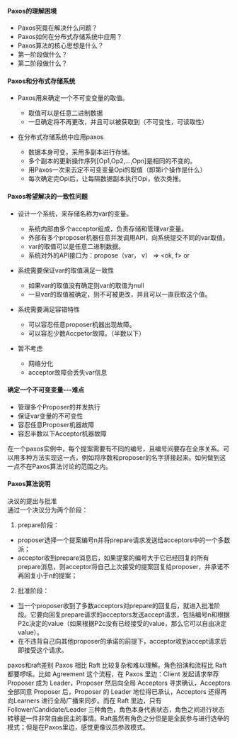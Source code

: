 #### Paxos的理解困境  
* Paxos究竟在解决什么问题？
* Paxos如何在分布式存储系统中应用？
* Paxos算法的核心思想是什么？  
 * 第一阶段做什么？  
 * 第二阶段做什么？  
 
#### Paxos和分布式存储系统
* Paxos用来确定一个不可变变量的取值。  
  * 取值可以是任意二进制数据  
  * 一旦确定将不再更改，并且可以被获取到（不可变性，可读取性）

* 在分布式存储系统中应用paxos  
  * 数据本身可变，采用多副本进行存储。  
  * 多个副本的更新操作序列[Op1,Op2,...,Opn]是相同的不变的。  
  * 用Paxos一次来去定不可变变量Opi的取值（即第i个操作是什么）  
  * 每次确定完Opi后，让每隔数据副本执行Opi，依次类推。  


#### Paxos希望解决的一致性问题
* 设计一个系统，来存储名称为var的变量。
  * 系统内部由多个acceptor组成，负责存储和管理var变量。  
  * 外部有多个proposer机器任意并发调用API，向系统提交不同的var取值。
  * var的取值可以是任意二进制数据。
  * 系统对外的API接口为：propose（var， v） => <ok, f> or <error>  

* 系统需要保证var的取值满足一致性  
  * 如果var的取值没有确定则var的取值为null  
  * 一旦var的取值被确定，则不可被更改，并且可以一直获取这个值。  

* 系统需要满足容错特性  
  * 可以容忍任意proposer机器出现故障。  
  * 可以容忍少数Accpetor故障。（半数以下）  

* 暂不考虑
  * 网络分化
  * acceptor故障会丢失var信息

#### 确定一个不可变变量---难点
* 管理多个Proposer的并发执行
* 保证var变量的不可变性
* 容忍任意Proposer机器故障
* 容忍半数以下Acceptor机器故障


在一个paxos实例中，每个提案需要有不同的编号，且编号间要存在全序关系。可以用多种方法实现这一点，例如将序数和proposer的名字拼接起来。如何做到这一点不在Paxos算法讨论的范围之内。  


#### Paxos算法说明
决议的提出与批准  
通过一个决议分为两个阶段：  

1. prepare阶段：  
  * proposer选择一个提案编号n并将prepare请求发送给acceptors中的一个多数派；
  * acceptor收到prepare消息后，如果提案的编号大于它已经回复的所有prepare消息，则acceptor将自己上次接受的提案回复给proposer，并承诺不再回复小于n的提案；
2. 批准阶段：
  * 当一个proposer收到了多数acceptors对prepare的回复后，就进入批准阶段。它要向回复prepare请求的acceptors发送accept请求，包括编号n和根据P2c决定的value（如果根据P2c没有已经接受的value，那么它可以自由决定value）。
  * 在不违背自己向其他proposer的承诺的前提下，acceptor收到accept请求后即接受这个请求。


paxos和raft差别
Paxos 相比 Raft 比较复杂和难以理解。角色扮演和流程比 Raft 都要啰嗦。比如 Agreement 这个流程，在 Paxos 里边：Client 发起请求举荐 Proposer 成为 Leader，Proposer 然后向全局 Acceptors 寻求确认，Acceptors 全部同意 Proposer 后，Proposer 的 Leader 地位得已承认，Acceptors 还得再向Learners 进行全局广播来同步。而在 Raft 里边，只有 Follower/Candidate/Leader 三种角色，角色本身代表状态，角色之间进行状态转移是一件非常自由民主的事情。Raft虽然有角色之分但是是全民参与进行选举的模式；但是在Paxos里边，感觉更像议员参政模式。







 

 